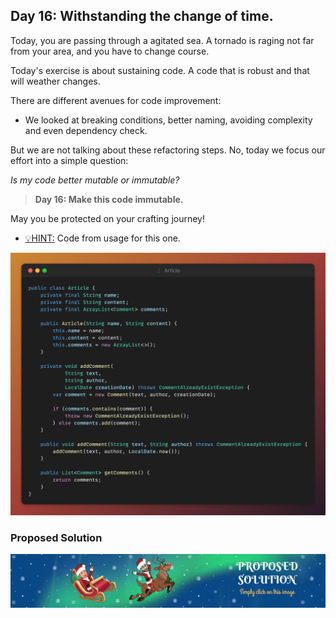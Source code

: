 ## Day 16: Withstanding the change of time.

Today, you are passing through a agitated sea.
A tornado is raging not far from your area, and you have to change course.

Today's exercise is about sustaining code.
A code that is robust and that will weather changes.

There are different avenues for code improvement:

- We looked at breaking conditions, better naming, avoiding complexity
  and even dependency check.

But we are not talking about these refactoring steps.
No, today we focus our effort into a simple question:

_Is my code better mutable or immutable?_

> **Day 16: Make this code immutable.**

May you be protected on your crafting journey!

- <u>💡HINT:</u> Code from usage for this one.

![snippet of the day](snippet.png)

### Proposed Solution
[![Proposed Solution Guide](../../img/proposed-solution.png)](solution/step-by-step.md)